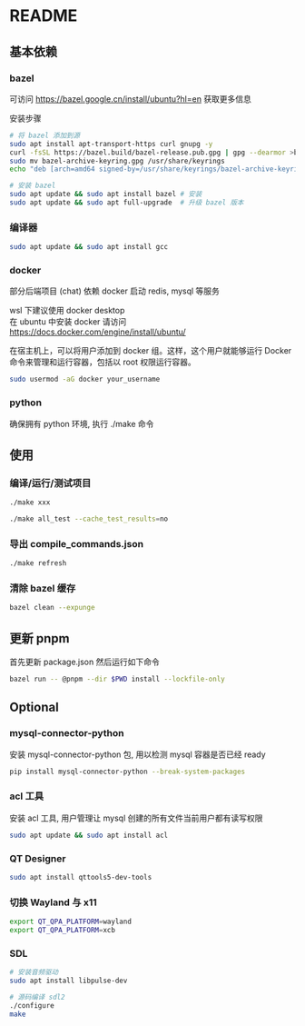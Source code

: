 # README

## 基本依赖

### bazel

可访问 https://bazel.google.cn/install/ubuntu?hl=en 获取更多信息

安装步骤
```bash
# 将 bazel 添加到源
sudo apt install apt-transport-https curl gnupg -y
curl -fsSL https://bazel.build/bazel-release.pub.gpg | gpg --dearmor >bazel-archive-keyring.gpg
sudo mv bazel-archive-keyring.gpg /usr/share/keyrings
echo "deb [arch=amd64 signed-by=/usr/share/keyrings/bazel-archive-keyring.gpg] https://storage.googleapis.com/bazel-apt stable jdk1.8" | sudo tee /etc/apt/sources.list.d/bazel.list

# 安装 bazel
sudo apt update && sudo apt install bazel # 安装
sudo apt update && sudo apt full-upgrade  # 升级 bazel 版本
```

### 编译器

```bash
sudo apt update && sudo apt install gcc
```

### docker

部分后端项目 (chat) 依赖 docker 启动 redis, mysql 等服务

wsl 下建议使用 docker desktop \
在 ubuntu 中安装 docker 请访问 https://docs.docker.com/engine/install/ubuntu/

在宿主机上，可以将用户添加到 docker 组。这样，这个用户就能够运行 Docker 命令来管理和运行容器，包括以 root 权限运行容器。

```bash
sudo usermod -aG docker your_username
```

### python

确保拥有 python 环境, 执行 ./make 命令

## 使用

### 编译/运行/测试项目

```bash
./make xxx

./make all_test --cache_test_results=no
```

### 导出 compile_commands.json

```bash
./make refresh
```

### 清除 bazel 缓存

```bash
bazel clean --expunge
```

## 更新 pnpm

首先更新 package.json 然后运行如下命令

```bash
bazel run -- @pnpm --dir $PWD install --lockfile-only
```

## Optional

### mysql-connector-python

安装 mysql-connector-python 包, 用以检测 mysql 容器是否已经 ready

```bash
pip install mysql-connector-python --break-system-packages
```

### acl 工具

安装 acl 工具, 用户管理让 mysql 创建的所有文件当前用户都有读写权限

```bash
sudo apt update && sudo apt install acl
```

### QT Designer

```bash
sudo apt install qttools5-dev-tools
```

### 切换 Wayland 与 x11

```bash
export QT_QPA_PLATFORM=wayland
export QT_QPA_PLATFORM=xcb
```

### SDL

```bash
# 安装音频驱动
sudo apt install libpulse-dev

# 源码编译 sdl2
./configure
make
```